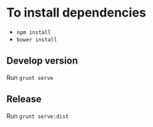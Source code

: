 # To install dependencies

- `npm install`
- `bower install`

## Develop version

Run `grunt serve`

## Release

Run `grunt serve:dist`

